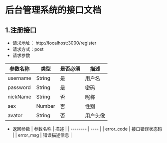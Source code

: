 # 后台管理系统的接口文档

## 1.注册接口

- 请求地址： http://localhost:3000/register
- 请求方式：post
- 请求参数

| 参数名称 | 类型 | 是否必须 | 描述 |
| -------- | ---- | ---- | ---- |
| username | String | 是 | 用户名|
| password | String | 是 | 密码 |
| nickName | String | 否 | 昵称 |
| sex | Number | 否 | 性别 |
| avator | String | 否 | 用户头像 |

- 返回参数
| 参数名称 | 描述 |
| -------- | ---- |
| error_code | 接口错误状态码 |
| error_msg | 错误描述信息 |